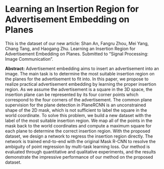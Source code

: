 # Learning an Insertion Region for Advertisement Embedding on Planes

This is the dataset of our new article:
Shan An, Fangru Zhou, Mei Yang, Chang Tang, and Haogang Zhu. Learning an Insertion Region for Advertisement Embedding on Planes. 
Submitted to “Signal Processing: Image Communication”.

**Abstract:** 
Advertisement embedding aims to insert an advertisement into an image. The main task is to determine the most suitable insertion region on the planes for the advertisement to fit into. In this paper, we propose to realize practical advertisement embedding by learning the proper insertion region. As we assume the advertisement is a square in the 3D space, the insertion plane can be represented by its four corner points which correspond to the four corners of the advertisement. The common plane supervision for the plane detection in PlaneRCNN is an unconstrained shape of the 2D mask, which is not sufficient to label the square in the world coordinate. To solve this problem, we build a new dataset with the label of the most suitable insertion region. We map all of the points in the mask back to the world coordinates and compute a maximum square for each plane to determine the correct insertion region. With the proposed dataset, we design a network to regress the insertion region directly. The network is trained end-to-end with the original Mask R-CNN to resolve the ambiguity of point regression by multi-task learning loss. Our method is evaluated through quantitative and qualitative experiments, and the results demonstrate the impressive performance of our method on the proposed dataset.
